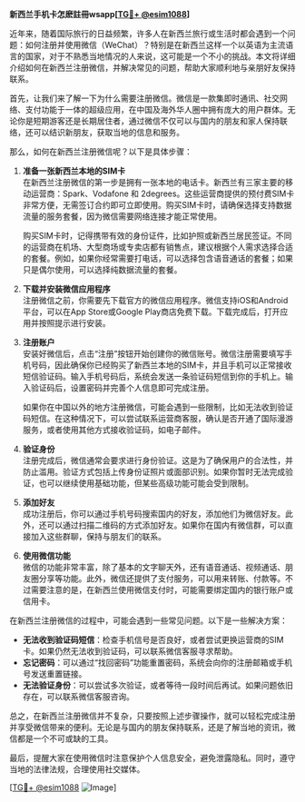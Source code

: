 **新西兰手机卡怎麽註冊wsapp[[TG💪+ @esim1088](https://t.me/s/esim1088)]**

近年来，随着国际旅行的日益频繁，许多人在新西兰旅行或生活时都会遇到一个问题：如何注册并使用微信（WeChat）？特别是在新西兰这样一个以英语为主流语言的国家，对于不熟悉当地情况的人来说，这可能是一个不小的挑战。本文将详细介绍如何在新西兰注册微信，并解决常见的问题，帮助大家顺利地与亲朋好友保持联系。

首先，让我们来了解一下为什么需要注册微信。微信是一款集即时通讯、社交网络、支付功能于一体的超级应用，在中国及海外华人圈中拥有庞大的用户群体。无论你是短期游客还是长期居住者，通过微信不仅可以与国内的朋友和家人保持联络，还可以结识新朋友，获取当地的信息和服务。

那么，如何在新西兰注册微信呢？以下是具体步骤：

1. **准备一张新西兰本地的SIM卡**  
   在新西兰注册微信的第一步是拥有一张本地的电话卡。新西兰有三家主要的移动运营商：Spark、Vodafone 和 2degrees。这些运营商提供的预付费SIM卡非常方便，无需签订合约即可立即使用。购买SIM卡时，请确保选择支持数据流量的服务套餐，因为微信需要网络连接才能正常使用。

   购买SIM卡时，记得携带有效的身份证件，比如护照或新西兰居民签证。不同的运营商在机场、大型商场或专卖店都有销售点，建议根据个人需求选择合适的套餐。例如，如果你经常需要打电话，可以选择包含语音通话的套餐；如果只是偶尔使用，可以选择纯数据流量的套餐。

2. **下载并安装微信应用程序**  
   注册微信之前，你需要先下载官方的微信应用程序。微信支持iOS和Android平台，可以在App Store或Google Play商店免费下载。下载完成后，打开应用并按照提示进行安装。

3. **注册账户**  
   安装好微信后，点击“注册”按钮开始创建你的微信账号。微信注册需要填写手机号码，因此确保你已经购买了新西兰本地的SIM卡，并且手机可以正常接收短信验证码。输入手机号码后，系统会发送一条验证码短信到你的手机上。输入验证码后，设置密码并完善个人信息即可完成注册。

   如果你在中国以外的地方注册微信，可能会遇到一些限制，比如无法收到验证码短信。在这种情况下，可以尝试联系运营商客服，确认是否开通了国际漫游服务，或者使用其他方式接收验证码，如电子邮件。

4. **验证身份**  
   注册完成后，微信通常会要求进行身份验证。这是为了确保用户的合法性，并防止滥用。验证方式包括上传身份证照片或面部识别。如果你暂时无法完成验证，也可以继续使用基础功能，但某些高级功能可能会受到限制。

5. **添加好友**  
   成功注册后，你可以通过手机号码搜索国内的好友，添加他们为微信好友。此外，还可以通过扫描二维码的方式添加好友。如果你在国内有微信群，可以直接加入这些群聊，保持与朋友们的联系。

6. **使用微信功能**  
   微信的功能非常丰富，除了基本的文字聊天外，还有语音通话、视频通话、朋友圈分享等功能。此外，微信还提供了支付服务，可以用来转账、付款等。不过需要注意的是，在新西兰使用微信支付时，可能需要绑定国内的银行账户或信用卡。

在新西兰注册微信的过程中，可能会遇到一些常见问题。以下是一些解决方案：

- **无法收到验证码短信**：检查手机信号是否良好，或者尝试更换运营商的SIM卡。如果仍然无法收到验证码，可以联系微信客服寻求帮助。
- **忘记密码**：可以通过“找回密码”功能重置密码，系统会向你的注册邮箱或手机号发送重置链接。
- **无法验证身份**：可以尝试多次验证，或者等待一段时间后再试。如果问题依旧存在，可以联系微信客服咨询。

总之，在新西兰注册微信并不复杂，只要按照上述步骤操作，就可以轻松完成注册并享受微信带来的便利。无论是与国内的朋友保持联系，还是了解当地的资讯，微信都是一个不可或缺的工具。

最后，提醒大家在使用微信时注意保护个人信息安全，避免泄露隐私。同时，遵守当地的法律法规，合理使用社交媒体。

[[TG💪+ @esim1088](https://t.me/s/esim1088) ![Image](https://i.postimg.cc/4NQfJmqS/Snipaste-2025-05-13-00-14-12.png)]